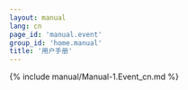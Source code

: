 ```yaml
---
layout: manual
lang: cn
page_id: 'manual.event'
group_id: 'home.manual'
title: '用户手册'
---
```

{% include manual/Manual-1.Event_cn.md %}
